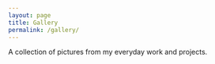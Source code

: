 ```yaml
---
layout: page
title: Gallery
permalink: /gallery/
---
```

A collection of pictures from my everyday work and projects.  
